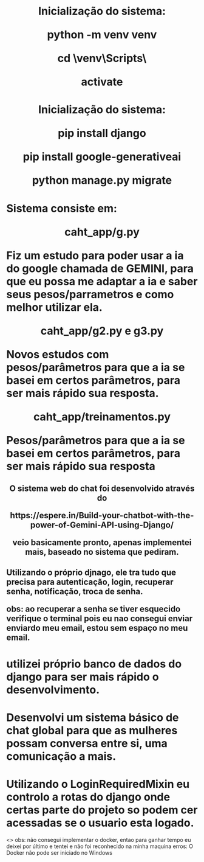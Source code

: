 <h1 align="center">
Inicialização do sistema:
<p>python -m venv venv</p>
<p>cd \venv\Scripts\</p>
<p>activate</p>
</h1>

<h1 align="center">
Inicialização do sistema:
<p>pip install django</p>
<p>pip install google-generativeai</p>
<p>python manage.py migrate</p>
</h1>

<h1 >Sistema consiste em:
<p align="center">caht_app/g.py</p>
<p>Fiz um estudo para poder usar a ia do google chamada de GEMINI, para que eu possa me adaptar a ia e saber seus pesos/parrametros e como melhor utilizar ela.
</p>

<p align="center">caht_app/g2.py e g3.py</p>
<p>Novos estudos com pesos/parâmetros para que a ia se basei em certos parâmetros, para ser mais rápido  sua resposta.</p>

<p align="center">caht_app/treinamentos.py</p>
<p>Pesos/parâmetros para que a ia se basei em certos parâmetros, para ser mais rápido  sua resposta</p>

</h1>
<h2 align="center">
O sistema web do chat foi desenvolvido através  do
<p>https://espere.in/Build-your-chatbot-with-the-power-of-Gemini-API-using-Django/</p>

<p>veio basicamente pronto, apenas implementei mais, baseado no sistema que  pediram.</p>
</h2>

<h2>
Utilizando o próprio djnago, ele tra tudo que precisa para autenticação, login, recuperar senha, notificação, troca de senha.
</p>
<p>
obs: ao recuperar a senha se tiver esquecido verifique o terminal pois eu nao consegui enviar enviardo meu email, estou sem espaço no meu email.
</h2>
<h1>
utilizei próprio banco de dados do django para ser mais rápido o desenvolvimento. 
</h1>
<h1>
Desenvolvi um sistema básico de chat global para que as mulheres possam conversa entre si, uma comunicação a mais.
</h1>

<h1>Utilizando o LoginRequiredMixin eu controlo a rotas do django onde certas parte do projeto so podem cer acessadas se o usuario esta logado.
</h1>

<>
obs: não consegui implementar o docker, entao para ganhar tempo eu deixei por último e tentei e não foi reconhecido na minha maquina
erros: O Docker não pode ser iniciado no Windows